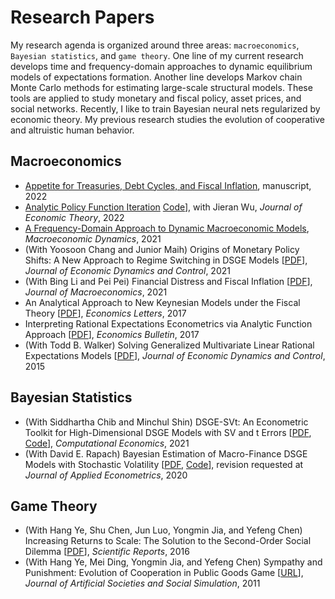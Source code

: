 # Research Papers

My research agenda is organized around three areas: `macroeconomics`, `Bayesian statistics`, and `game theory`. One line of my current research develops time and frequency-domain approaches to dynamic equilibrium models of expectations formation. Another line develops Markov chain Monte Carlo methods for estimating large-scale structural models. These tools are applied to study monetary and fiscal policy, asset prices, and social networks. Recently, I like to train Bayesian neural nets regularized by economic theory. My previous research studies the evolution of cooperative and altruistic human behavior.

## Macroeconomics

* [Appetite for Treasuries, Debt Cycles, and Fiscal Inflation](/pdf/BinUtil.pdf), manuscript, 2022
* [Analytic Policy Function Iteration](/pdf/APFI_RX.pdf) [Code](https://github.com/econdojo/ztran)], with Jieran Wu, *Journal of Economic Theory*, 2022
* [A Frequency-Domain Approach to Dynamic Macroeconomic Models](/pdf/TestingNKFT.pdf), *Macroeconomic Dynamics*, 2021
* (With Yoosoon Chang and Junior Maih) Origins of Monetary Policy Shifts: A New Approach to Regime Switching in DSGE Models [[PDF](/pdf/EndoSwitchDSGE.pdf)], *Journal of Economic Dynamics and Control*, 2021
* (With Bing Li and Pei Pei) Financial Distress and Fiscal Inflation [[PDF](/pdf/CreditRiskMF_v3.pdf)], *Journal of Macroeconomics*, 2021
* An Analytical Approach to New Keynesian Models under the Fiscal Theory [[PDF](/pdf/SolvingNKFT.pdf)], *Economics Letters*, 2017
* Interpreting Rational Expectations Econometrics via Analytic Function Approach [[PDF](/pdf/REEconometrics.pdf)], *Economics Bulletin*, 2017
* (With Todd B. Walker) Solving Generalized Multivariate Linear Rational Expectations Models [[PDF](/pdf/TW_SMLRE_6_15.pdf)], *Journal of Economic Dynamics and Control*, 2015

## Bayesian Statistics

* (With Siddhartha Chib and Minchul Shin) DSGE-SVt: An Econometric Toolkit for High-Dimensional DSGE Models with SV and t Errors [[PDF](/pdf/DSGE-SVt.pdf), [Code](https://github.com/econdojo/dsge-svt)], *Computational Economics*, 2021
* (With David E. Rapach) Bayesian Estimation of Macro-Finance DSGE Models with Stochastic Volatility [[PDF](/pdf/MacroFinance.pdf), [Code](https://github.com/econdojo/dsge-sv-affine)], revision requested at *Journal of Applied Econometrics*, 2020

## Game Theory

* (With Hang Ye, Shu Chen, Jun Luo, Yongmin Jia, and Yefeng Chen) Increasing Returns to Scale: The Solution to the Second-Order Social Dilemma [[PDF](/pdf/srep31927.pdf)], *Scientific Reports*, 2016
* (With Hang Ye, Mei Ding, Yongmin Jia, and Yefeng Chen) Sympathy and Punishment: Evolution of Cooperation in Public Goods Game [[URL](http://jasss.soc.surrey.ac.uk/14/4/20.html)], *Journal of Artificial Societies and Social Simulation*, 2011
